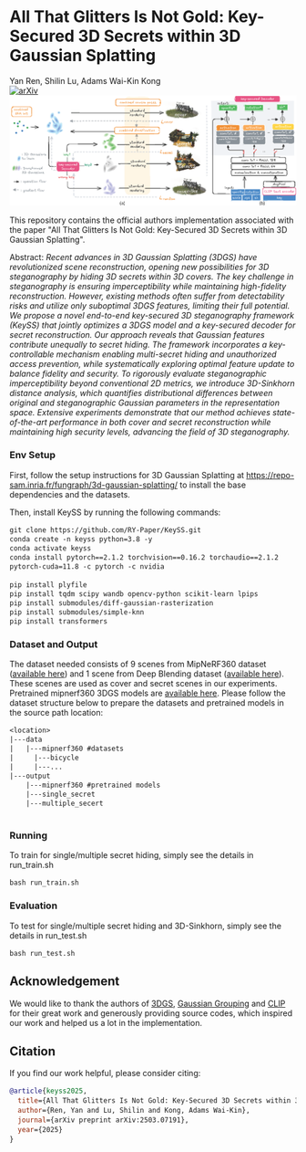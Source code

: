 # All That Glitters Is Not Gold: Key-Secured 3D Secrets within 3D Gaussian Splatting
Yan Ren, Shilin Lu, Adams Wai-Kin Kong<br>
[![arXiv](https://img.shields.io/badge/arXiv-KeySS-green.svg?style=plastic)](https://arxiv.org/abs/2503.07191)<br>
![Teaser image](assets/flowtry.png)

This repository contains the official authors implementation associated with the paper "All That Glitters Is Not Gold: Key-Secured 3D Secrets within 3D Gaussian Splatting". 


Abstract: *Recent advances in 3D Gaussian Splatting (3DGS) have revolutionized scene reconstruction, opening new possibilities for 3D steganography by hiding 3D secrets within 3D covers. The key challenge in steganography is ensuring imperceptibility while maintaining high-fidelity reconstruction. However, existing methods often suffer from detectability risks and utilize only suboptimal 3DGS features, limiting their full potential.
We propose a novel end-to-end key-secured 3D steganography framework (KeySS) that jointly optimizes a 3DGS model and a key-secured decoder for secret reconstruction. Our approach reveals that Gaussian features contribute unequally to secret hiding. The framework incorporates a key-controllable mechanism enabling multi-secret hiding and unauthorized access prevention, while systematically exploring optimal feature update to balance fidelity and security. To rigorously evaluate steganographic imperceptibility beyond conventional 2D metrics, we introduce 3D-Sinkhorn distance analysis, which quantifies distributional differences between original and steganographic Gaussian parameters in the representation space.
Extensive experiments demonstrate that our method achieves state-of-the-art performance in both cover and secret reconstruction while maintaining high security levels, advancing the field of 3D steganography.*



### Env Setup

First, follow the setup instructions for 3D Gaussian Splatting at https://repo-sam.inria.fr/fungraph/3d-gaussian-splatting/ to install the base dependencies and the datasets.

Then, install KeySS by running the following commands:
```shell
git clone https://github.com/RY-Paper/KeySS.git 
conda create -n keyss python=3.8 -y
conda activate keyss
conda install pytorch==2.1.2 torchvision==0.16.2 torchaudio==2.1.2 pytorch-cuda=11.8 -c pytorch -c nvidia

pip install plyfile
pip install tqdm scipy wandb opencv-python scikit-learn lpips
pip install submodules/diff-gaussian-rasterization
pip install submodules/simple-knn
pip install transformers
```

### Dataset and Output
The dataset needed consists of 9 scenes from MipNeRF360 dataset ([available here](https://jonbarron.info/mipnerf360/)) and 1 scene from Deep Blending dataset ([available here](https://repo-sam.inria.fr/fungraph/3d-gaussian-splatting/datasets/input/tandt_db.zip)). These scenes are used as cover and secret scenes in our experiments.
Pretrained mipnerf360 3DGS models are [available here](https://drive.google.com/file/d/1iZY-sOrWToP5GDfUISVcccJDkHipwrDO/view?usp=drive_link).
Please follow the dataset structure below to prepare the datasets and pretrained models in the source path location:

```
<location>
|---data
|   |---mipnerf360 #datasets
|     |---bicycle
|     |---...
|---output
    |---mipnerf360 #pretrained models
    |---single_secret
    |---multiple_secert
        
```


### Running

To train for single/multiple secret hiding, simply see the details in run_train.sh

```shell
bash run_train.sh
```

### Evaluation

To test for single/multiple secret hiding and 3D-Sinkhorn, simply see the details in run_test.sh

```shell
bash run_test.sh
```

## Acknowledgement
We would like to thank the authors of [3DGS](https://github.com/graphdeco-inria/gaussian-splatting), [Gaussian Grouping](https://github.com/lkeab/gaussian-grouping/tree/main) and [CLIP](https://github.com/openai/CLIP) for their great work and generously providing source codes, which inspired our work and helped us a lot in the implementation.


## Citation
If you find our work helpful, please consider citing:
```bibtex
@article{keyss2025,
  title={All That Glitters Is Not Gold: Key-Secured 3D Secrets within 3D Gaussian Splatting},
  author={Ren, Yan and Lu, Shilin and Kong, Adams Wai-Kin},
  journal={arXiv preprint arXiv:2503.07191},
  year={2025}
}
```



